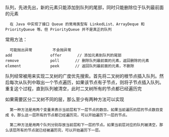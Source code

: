 

队列，先进先出，新的元素只能添加到队列的尾部，同时只能删除位于队列最前面的元素

      在 Java 中实现了接口 Queue 的常用类型有 LinkedList、ArrayDeque 和PriorityQueue 等。但 PriorityQueue 并不是真正的队列


常用方法：
   
      可能抛出异常         不会抛异常
    add                 offer       // 添加元素到队列的尾部
    remove              poll       // 删除队列最前面的元素，返回删除的元素
    element             peek       // 返回队列最前面的元素，不删除



队列经常被用来实现二叉树的广度优先搜索。首先将二叉树的根节点插入队列。然后每次从队列中取出一个节点遍历，如果该节点有子节点，则将子节点插入队列。重复这个过程，直到队列被清空，此时二叉树所有的节点都已经遍历完


如果需要区分二叉树不同的层，那么至少有两种方法可以实现

      第一种方法是用两个变量来表示当前层和下一层节点的数目。如果当前遍历的层的节点数目变成 0，那么这一层所有的节点都已经遍历完，可以开始遍历下一层的节点。

      第二种方法是用两个队列分别存放当前层和下一层的节点。如果当前层对应的队列被清空，那么该层所有的节点就已经被遍历完，可以开始遍历下一层。
